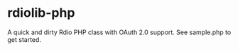 # rdiolib-php
A quick and dirty Rdio PHP class with OAuth 2.0 support. See sample.php to get started.
